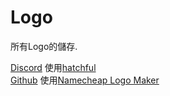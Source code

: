 # Logo
所有Logo的儲存. <br>

[Discord](/Discord) 使用[hatchful](https://hatchful.shopify.com/) <br>
[Github](/Github) 使用[Namecheap Logo Maker](https://www.namecheap.com/logo-maker/)
